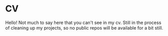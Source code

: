 # CV
Hello! Not much to say here that you can't see in my cv. Still in the process of cleaning up my projects, so no public repos will be available for a bit still. 
